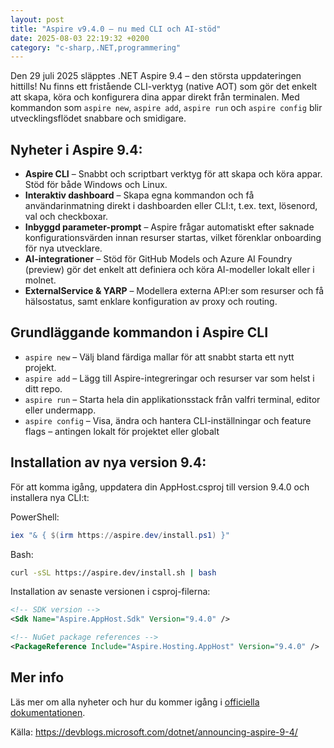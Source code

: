 ```yaml
---
layout: post
title: "Aspire v9.4.0 – nu med CLI och AI-stöd"
date: 2025-08-03 22:19:32 +0200
category: "c-sharp,.NET,programmering"
---
```


Den 29 juli 2025 släpptes .NET Aspire 9.4 – den största uppdateringen hittills! Nu finns ett fristående CLI-verktyg (native AOT) som gör det enkelt att skapa, köra och konfigurera dina appar direkt från terminalen. Med kommandon som `aspire new`, `aspire add`, `aspire run` och `aspire config` blir utvecklingsflödet snabbare och smidigare.

## Nyheter i Aspire 9.4:

- **Aspire CLI** – Snabbt och scriptbart verktyg för att skapa och köra appar. Stöd för både Windows och Linux.
- **Interaktiv dashboard** – Skapa egna kommandon och få användarinmatning direkt i dashboarden eller CLI:t, t.ex. text, lösenord, val och checkboxar.
- **Inbyggd parameter-prompt** – Aspire frågar automatiskt efter saknade konfigurationsvärden innan resurser startas, vilket förenklar onboarding för nya utvecklare.
- **AI-integrationer** – Stöd för GitHub Models och Azure AI Foundry (preview) gör det enkelt att definiera och köra AI-modeller lokalt eller i molnet.
- **ExternalService & YARP** – Modellera externa API:er som resurser och få hälsostatus, samt enklare konfiguration av proxy och routing.

## Grundläggande kommandon i Aspire CLI

- `aspire new` – Välj bland färdiga mallar för att snabbt starta ett nytt projekt.
- `aspire add` – Lägg till Aspire-integreringar och resurser var som helst i ditt repo.
- `aspire run` – Starta hela din applikationsstack från valfri terminal, editor eller undermapp.
- `aspire config` – Visa, ändra och hantera CLI-inställningar och feature flags – antingen lokalt för projektet eller globalt

## Installation av nya version 9.4:

För att komma igång, uppdatera din AppHost.csproj till version 9.4.0 och installera nya CLI:t:

PowerShell: 
```powershell
iex "& { $(irm https://aspire.dev/install.ps1) }"
```

Bash: 
```bash
curl -sSL https://aspire.dev/install.sh | bash
```

Installation av senaste versionen i csproj-filerna: 
```xml
<!-- SDK version -->
<Sdk Name="Aspire.AppHost.Sdk" Version="9.4.0" />

<!-- NuGet package references -->
<PackageReference Include="Aspire.Hosting.AppHost" Version="9.4.0" />
```

## Mer info

Läs mer om alla nyheter och hur du kommer igång i [officiella dokumentationen](https://devblogs.microsoft.com/dotnet/announcing-aspire-9-4/).

Källa: https://devblogs.microsoft.com/dotnet/announcing-aspire-9-4/
